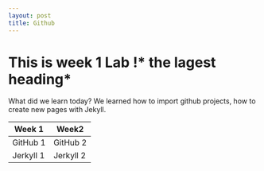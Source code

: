 ```yaml
---
layout: post
title: Github
---
```

# This is week 1 Lab !* the lagest heading*
What did we learn today? We learned how to  import github projects, how to create new pages with Jekyll.


Week 1  | Week2
------------- | -------------
GitHub 1 | GitHub 2
Jerkyll 1  | Jerkyll 2
